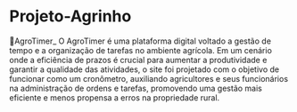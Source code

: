 # Projeto-Agrinho
🌱AgroTimer_
O AgroTimer é uma plataforma digital voltado a gestão de tempo e a organização de tarefas no ambiente agrícola. Em um cenário onde a eficiência de prazos é crucial para aumentar a produtividade e garantir a qualidade das atividades, o site foi projetado com o objetivo de funcionar como um cronômetro, auxiliando agricultores e seus funcionários na administração de ordens e tarefas, promovendo uma gestão mais eficiente e menos propensa a erros na propriedade rural.
